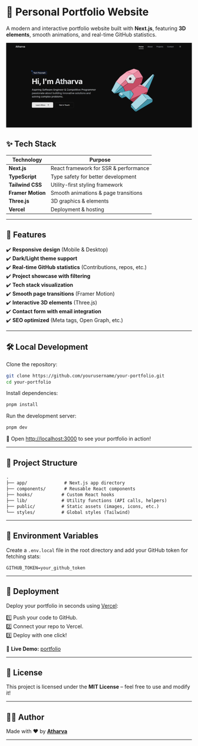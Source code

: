 # **🚀 Personal Portfolio Website**  

A modern and interactive portfolio website built with **Next.js**, featuring **3D elements**, smooth animations, and real-time GitHub statistics.  

![Portfolio Preview](public/portfolio.png) 

## **✨ Tech Stack**  

| Technology    | Purpose |
|--------------|---------|
| **Next.js**  | React framework for SSR & performance |
| **TypeScript** | Type safety for better development |
| **Tailwind CSS** | Utility-first styling framework |
| **Framer Motion** | Smooth animations & page transitions |
| **Three.js** | 3D graphics & elements |
| **Vercel** | Deployment & hosting |

---

## **🌟 Features**  

✔️ **Responsive design** (Mobile & Desktop)  
✔️ **Dark/Light theme support**  
✔️ **Real-time GitHub statistics** (Contributions, repos, etc.)  
✔️ **Project showcase with filtering**  
✔️ **Tech stack visualization**  
✔️ **Smooth page transitions** (Framer Motion)  
✔️ **Interactive 3D elements** (Three.js)  
✔️ **Contact form with email integration**  
✔️ **SEO optimized** (Meta tags, Open Graph, etc.)  

---

## **🛠️ Local Development**  

Clone the repository:  

```bash
git clone https://github.com/yourusername/your-portfolio.git
cd your-portfolio
```

Install dependencies:  

```bash
pnpm install
```

Run the development server:  

```bash
pnpm dev
```

🔗 Open [http://localhost:3000](http://localhost:3000) to see your portfolio in action!  

---

## **📁 Project Structure**  

```
.
├── app/              # Next.js app directory
├── components/       # Reusable React components
├── hooks/           # Custom React hooks
├── lib/             # Utility functions (API calls, helpers)
├── public/          # Static assets (images, icons, etc.)
└── styles/          # Global styles (Tailwind)
```

---

## **🔑 Environment Variables**  

Create a `.env.local` file in the root directory and add your GitHub token for fetching stats:  

```env
GITHUB_TOKEN=your_github_token
```

---

## **🚀 Deployment**  

Deploy your portfolio in seconds using [Vercel](https://vercel.com):  

1️⃣ Push your code to GitHub.  
2️⃣ Connect your repo to Vercel.  
3️⃣ Deploy with one click!  

🔗 **Live Demo:** [portfolio](https://atharva-works.vercel.app/about)

---

## **📜 License**  

This project is licensed under the **MIT License** – feel free to use and modify it!  

---

## **👨‍💻 Author**  

Made with ❤️ by **[Atharva](https://github.com/Atharva-Mendhulkar)**  

---
